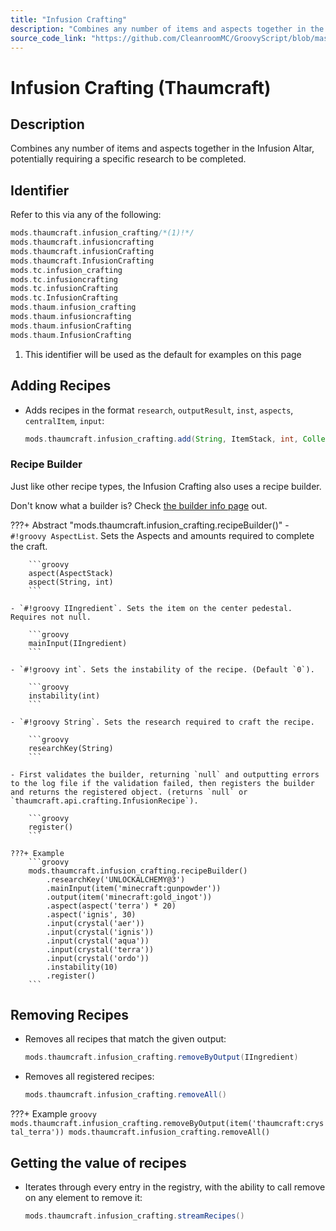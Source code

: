 ```yaml
---
title: "Infusion Crafting"
description: "Combines any number of items and aspects together in the Infusion Altar, potentially requiring a specific research to be completed."
source_code_link: "https://github.com/CleanroomMC/GroovyScript/blob/master/src/main/java/com/cleanroommc/groovyscript/compat/mods/thaumcraft/InfusionCrafting.java"
---
```


# Infusion Crafting (Thaumcraft)

## Description

Combines any number of items and aspects together in the Infusion Altar, potentially requiring a specific research to be completed.

## Identifier

Refer to this via any of the following:

```groovy hl_lines="1"
mods.thaumcraft.infusion_crafting/*(1)!*/
mods.thaumcraft.infusioncrafting
mods.thaumcraft.infusionCrafting
mods.thaumcraft.InfusionCrafting
mods.tc.infusion_crafting
mods.tc.infusioncrafting
mods.tc.infusionCrafting
mods.tc.InfusionCrafting
mods.thaum.infusion_crafting
mods.thaum.infusioncrafting
mods.thaum.infusionCrafting
mods.thaum.InfusionCrafting
```

1. This identifier will be used as the default for examples on this page

## Adding Recipes

- Adds recipes in the format `research`, `outputResult`, `inst`, `aspects`, `centralItem`, `input`:

    ```groovy
    mods.thaumcraft.infusion_crafting.add(String, ItemStack, int, Collection<AspectStack>, IIngredient, IIngredient...)
    ```


### Recipe Builder

Just like other recipe types, the Infusion Crafting also uses a recipe builder.

Don't know what a builder is? Check [the builder info page](../../../groovy/builder.md) out.

???+ Abstract "mods.thaumcraft.infusion_crafting.recipeBuilder()"
    - `#!groovy AspectList`. Sets the Aspects and amounts required to complete the craft.

        ```groovy
        aspect(AspectStack)
        aspect(String, int)
        ```

    - `#!groovy IIngredient`. Sets the item on the center pedestal. Requires not null.

        ```groovy
        mainInput(IIngredient)
        ```

    - `#!groovy int`. Sets the instability of the recipe. (Default `0`).

        ```groovy
        instability(int)
        ```

    - `#!groovy String`. Sets the research required to craft the recipe.

        ```groovy
        researchKey(String)
        ```

    - First validates the builder, returning `null` and outputting errors to the log file if the validation failed, then registers the builder and returns the registered object. (returns `null` or `thaumcraft.api.crafting.InfusionRecipe`).

        ```groovy
        register()
        ```

    ???+ Example
        ```groovy
        mods.thaumcraft.infusion_crafting.recipeBuilder()
            .researchKey('UNLOCKALCHEMY@3')
            .mainInput(item('minecraft:gunpowder'))
            .output(item('minecraft:gold_ingot'))
            .aspect(aspect('terra') * 20)
            .aspect('ignis', 30)
            .input(crystal('aer'))
            .input(crystal('ignis'))
            .input(crystal('aqua'))
            .input(crystal('terra'))
            .input(crystal('ordo'))
            .instability(10)
            .register()
        ```



## Removing Recipes

- Removes all recipes that match the given output:

    ```groovy
    mods.thaumcraft.infusion_crafting.removeByOutput(IIngredient)
    ```

- Removes all registered recipes:

    ```groovy
    mods.thaumcraft.infusion_crafting.removeAll()
    ```

???+ Example
    ```groovy
    mods.thaumcraft.infusion_crafting.removeByOutput(item('thaumcraft:crystal_terra'))
    mods.thaumcraft.infusion_crafting.removeAll()
    ```

## Getting the value of recipes

- Iterates through every entry in the registry, with the ability to call remove on any element to remove it:

    ```groovy
    mods.thaumcraft.infusion_crafting.streamRecipes()
    ```
